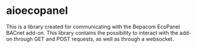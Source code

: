 # aioecopanel

This is a library created for communicating with the Bepacom EcoPanel BACnet add-on.
This library contains the possibility to interact with the add-on through GET and POST requests, as well as through a websocket.

